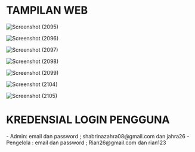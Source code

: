 <h1>TAMPILAN WEB</h1>

![Screenshot (2095)](https://github.com/shbri08/UAS_WEBLANJUT/assets/117991094/a06222e7-ebd5-464e-9b38-ec5c2010b796)

![Screenshot (2096)](https://github.com/shbri08/UAS_WEBLANJUT/assets/117991094/900df1c6-050b-4791-bdd6-ff36eb49fe53)

![Screenshot (2097)](https://github.com/shbri08/UAS_WEBLANJUT/assets/117991094/7664a7ba-363d-43e8-87f4-3c8de87d75fb)
  
![Screenshot (2098)](https://github.com/shbri08/UAS_WEBLANJUT/assets/117991094/dc102c94-de36-4c03-b860-12b7476abc7e)
  
![Screenshot (2099)](https://github.com/shbri08/UAS_WEBLANJUT/assets/117991094/866de567-ca9d-4487-951a-eae968a6eaf2)
  
![Screenshot (2104)](https://github.com/shbri08/UAS_WEBLANJUT/assets/117991094/8f3a96e6-b5a3-4220-a7c4-421cdbc4db39)
  
![Screenshot (2105)](https://github.com/shbri08/UAS_WEBLANJUT/assets/117991094/cd0df921-2ed3-419f-96f3-86cc9755a986)


<h1>KREDENSIAL LOGIN PENGGUNA</h1>
- Admin: email dan password ; shabrinazahra08@gmail.com dan jahra26
- Pengelola : email dan password ; Rian26@gmail.com dan rian123
